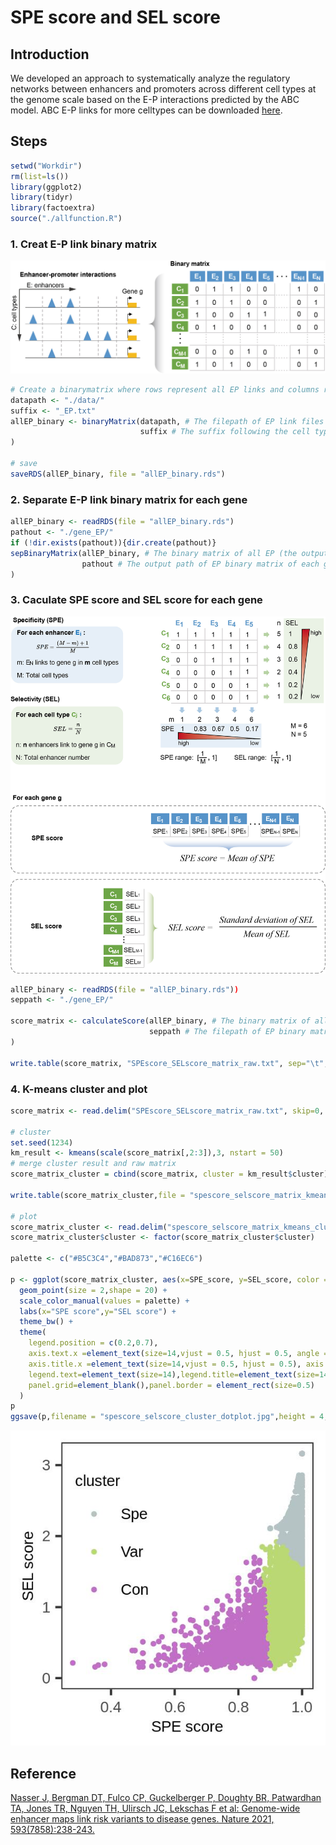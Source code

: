 # SPE score and SEL score
## Introduction
We developed an approach to systematically analyze the regulatory networks between enhancers and promoters across different cell types at the genome scale based on the E-P interactions predicted by the ABC model. 
ABC E-P links for more celltypes can be downloaded [here](https://mitra.stanford.edu/engreitz/oak/public/Nasser2021/AllPredictions.AvgHiC.ABC0.015.minus150.ForABCPaperV3.txt.gz).

## Steps
```r
setwd("Workdir")
rm(list=ls())
library(ggplot2)
library(tidyr)
library(factoextra)
source("./allfunction.R")
```
### 1. Creat E-P link binary matrix

![image](https://github.com/xmuhuanglab/eSelectivity/blob/main/image/step1.jpg)

```r
# Create a binarymatrix where rows represent all EP links and columns represent all cell types.
datapath <- "./data/"
suffix <- "_EP.txt"
allEP_binary <- binaryMatrix(datapath, # The filepath of EP link files for each cell
                             suffix # The suffix following the cell type in the filename
)

# save
saveRDS(allEP_binary, file = "allEP_binary.rds")
```
### 2. Separate E-P link binary matrix for each gene
```r
allEP_binary <- readRDS(file = "allEP_binary.rds")
pathout <- "./gene_EP/"
if (!dir.exists(pathout)){dir.create(pathout)}
sepBinaryMatrix(allEP_binary, # The binary matrix of all EP (the output of step1) 
                pathout # The output path of EP binary matrix of each gene
)
```
### 3. Caculate SPE score and SEL score for each gene

![image](https://github.com/xmuhuanglab/eSelectivity/blob/main/image/step2.jpg)

```r
allEP_binary <- readRDS(file = "allEP_binary.rds"))
seppath <- "./gene_EP/"

score_matrix <- calculateScore(allEP_binary, # The binary matrix of all EP (the output of step1)
                               seppath # The filepath of EP binary matrix of each gene(the output of step2)
)
							   
write.table(score_matrix, "SPEscore_SELscore_matrix_raw.txt", sep="\t", quote = F, row.names = F, col.names = T)
```
### 4. K-means cluster and plot
```r
score_matrix <- read.delim("SPEscore_SELscore_matrix_raw.txt", skip=0, header=T, check.names = FALSE,sep = "\t",stringsAsFactors = F)

# cluster
set.seed(1234)
km_result <- kmeans(scale(score_matrix[,2:3]),3, nstart = 50)
# merge cluster result and raw matrix
score_matrix_cluster = cbind(score_matrix, cluster = km_result$cluster)

write.table(score_matrix_cluster,file = "spescore_selscore_matrix_kmeans_cluster.txt", sep="\t", quote = F, row.names = F, col.names = T)

# plot
score_matrix_cluster <- read.delim("spescore_selscore_matrix_kmeans_cluster.txt", skip=0, header=T, check.names = FALSE,sep = "\t",stringsAsFactors = F)
score_matrix_cluster$cluster <- factor(score_matrix_cluster$cluster)

palette <- c("#B5C3C4","#BAD873","#C16EC6")

p <- ggplot(score_matrix_cluster, aes(x=SPE_score, y=SEL_score, color = cluster)) +
  geom_point(size = 2,shape = 20) +
  scale_color_manual(values = palette) +
  labs(x="SPE score",y="SEL score") +
  theme_bw() +
  theme(
    legend.position = c(0.2,0.7),
    axis.text.x =element_text(size=14,vjust = 0.5, hjust = 0.5, angle = 0), axis.text.y=element_text(size=14),
    axis.title.x =element_text(size=14,vjust = 0.5, hjust = 0.5), axis.title.y=element_text(size=14),
    legend.text=element_text(size=14),legend.title=element_text(size=14),
    panel.grid=element_blank(),panel.border = element_rect(size=0.5)
  )
p
ggsave(p,filename = "spescore_selscore_cluster_dotplot.jpg",height = 4,width = 4,dpi = 300)
```

![image](https://github.com/xmuhuanglab/eSelectivity/blob/main/image/step3.jpg)


## Reference
[Nasser J, Bergman DT, Fulco CP, Guckelberger P, Doughty BR, Patwardhan TA, Jones TR, Nguyen TH, Ulirsch JC, Lekschas F et al: Genome-wide enhancer maps link risk variants to disease genes. Nature 2021, 593(7858):238-243.](https://doi.org/10.1038/s41586-021-03446-x)

